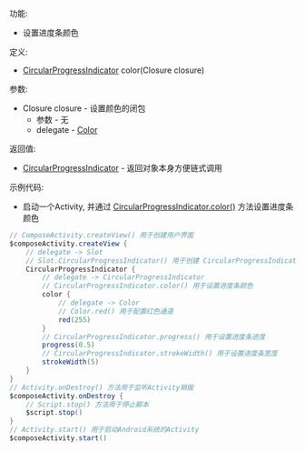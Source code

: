 功能:

+ 设置进度条颜色

定义:

+ [CircularProgressIndicator](/API/UI/Compose/Widget/CircularProgressIndicator/README.md) color(Closure
  closure)

参数:

+ Closure closure - 设置颜色的闭包
    + 参数 - 无
    + delegate - [Color](/API/UI/Compose/Theme/Color/Color/README.md)

返回值:

+ [CircularProgressIndicator](/API/UI/Compose/Widget/CircularProgressIndicator/README.md) - 返回对象本身方便链式调用

示例代码:

+ 启动一个Activity,
  并通过 [CircularProgressIndicator.color()](/API/UI/Compose/Widget/CircularProgressIndicator/README.md?id=color)
  方法设置进度条颜色

```groovy
// ComposeActivity.createView() 用于创建用户界面
$composeActivity.createView {
    // delegate -> Slot
    // Slot.CircularProgressIndicator() 用于创建 CircularProgressIndicator 可组合项
    CircularProgressIndicator {
        // delegate -> CircularProgressIndicator
        // CircularProgressIndicator.color() 用于设置进度条颜色
        color {
            // delegate -> Color
            // Color.red() 用于配置红色通道
            red(255)
        }
        // CircularProgressIndicator.progress() 用于设置进度条进度
        progress(0.5)
        // CircularProgressIndicator.strokeWidth() 用于设置进度条宽度
        strokeWidth(5)
    }
}
// Activity.onDestroy() 方法用于监听Activity销毁
$composeActivity.onDestroy {
    // Script.stop() 方法用于停止脚本
    $script.stop()
}
// Activity.start() 用于启动Android系统的Activity
$composeActivity.start()
```